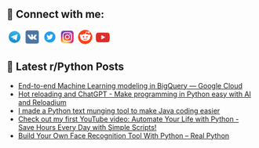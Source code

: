 ## 🔎 Connect with me:
[<img src="https://github.com/bullbesh/bullbesh/blob/main/images/Telegram.png" width="32" height="32" />](https://t.me/bullbesh)
[<img src="https://github.com/bullbesh/bullbesh/blob/main/images/VK.png" width="32" height="32" />](https://vk.com/bullbesh)
[<img src="https://github.com/bullbesh/bullbesh/blob/main/images/Twitter.png" width="32" height="32" />](https://twitter.com/bullbesh1)
[<img src="https://github.com/bullbesh/bullbesh/blob/main/images/Instagram.png" width="32" height="32" />](https://www.instagram.com/bullbesh)
[<img src="https://github.com/bullbesh/bullbesh/blob/main/images/Reddit.png" width="32" height="32" />](https://www.reddit.com/user/bullbesh)
[<img src="https://github.com/bullbesh/bullbesh/blob/main/images/YouTube.png" width="32" height="32" />](https://www.youtube.com/channel/UCtfjRs6uzgq5mfm8S06WTcg)

## 📕 Latest r/Python Posts
<!-- BLOG-POST-LIST:START -->
- [End-to-end Machine Learning modeling in BigQuery — Google Cloud](https://www.reddit.com/r/Python/comments/12ykecb/endtoend_machine_learning_modeling_in_bigquery/)
- [Hot reloading and ChatGPT - Make programming in Python easy with AI and Reloadium](https://www.reddit.com/r/Python/comments/12yk60f/hot_reloading_and_chatgpt_make_programming_in/)
- [I made a Python text munging tool to make Java coding easier](https://www.reddit.com/r/Python/comments/12yjoou/i_made_a_python_text_munging_tool_to_make_java/)
- [Check out my first YouTube video: Automate Your Life with Python - Save Hours Every Day with Simple Scripts!](https://www.reddit.com/r/Python/comments/12yj311/check_out_my_first_youtube_video_automate_your/)
- [Build Your Own Face Recognition Tool With Python – Real Python](https://www.reddit.com/r/Python/comments/12yhzzy/build_your_own_face_recognition_tool_with_python/)
<!-- BLOG-POST-LIST:END -->
